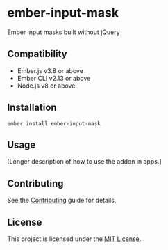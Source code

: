 # ember-input-mask

Ember input masks built without jQuery

## Compatibility

-   Ember.js v3.8 or above
-   Ember CLI v2.13 or above
-   Node.js v8 or above

## Installation

```
ember install ember-input-mask
```

## Usage

[Longer description of how to use the addon in apps.]

## Contributing

See the [Contributing](CONTRIBUTING.md) guide for details.

## License

This project is licensed under the [MIT License](LICENSE.md).
